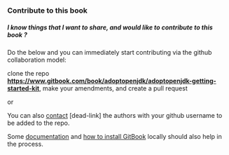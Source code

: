 ### Contribute to this book

##### I know things that I want to share, and would like to contribute to this book ?

Do the below and you can immediately start contributing via the github collaboration model:

clone the repo **https://www.gitbook.com/book/adoptopenjdk/adoptopenjdk-getting-started-kit**, make your amendments, and create a pull request

or 

You can also [contact](https://www.gitbook.com/book/adoptopenjdk/adoptopenjdk-getting-started-kit/contact) [dead-link] the authors with your github username to be added to the repo.

Some [documentation](http://help.gitbook.com/) and [how to install GitBook](https://github.com/GitbookIO/gitbook) locally should also help in the process.